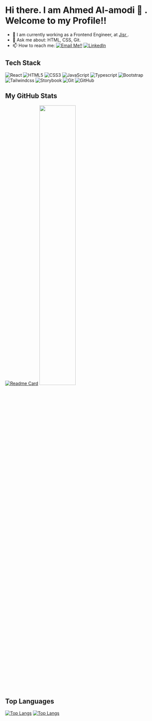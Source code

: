 # Hi there. I am Ahmed Al-amodi 👋 . Welcome to my Profile!!

- 🔭 I am currently working as a Frontend Engineer, at <a href="https://www.jisr.net/" target="_blank" title="Jisr"> Jisr </a>.
- 💬 Ask me about: HTML, CSS,  Git.
- 📫 How to reach me: <a target="_blank" href="mailto:amodi.ahmedaziz@gmail.com">![Email
    Me!!](https://img.shields.io/badge/Gmail-D14836?style=for-the-badge&logo=gmail&logoColor=white)</a>
  <a target="_blank"
    href="https://www.linkedin.com/in/ahmed-alamodi">![LinkedIn](https://img.shields.io/badge/LinkedIn-0077B5?style=for-the-badge&logo=LinkedIn&logoColor=white)</a>



## Tech Stack
<p>
   <img alt="React"
      src="https://img.shields.io/badge/react-%2320232a.svg?style=for-the-badge&logo=react&logoColor=%2361DAFB" />
    <img alt="HTML5" src="https://img.shields.io/badge/-HTML5-E34F26?style=for-the-badge&logo=css3&logoColor=white" />
    <img alt="CSS3"
      src="https://img.shields.io/badge/css3-%231572B6.svg?style=for-the-badge&logo=css3&logoColor=white" />
    <img alt="JavaScript"
      src="https://img.shields.io/badge/javascript-%23323330.svg?style=for-the-badge&logo=javascript&logoColor=%23F7DF1E" />
    <img alt="Typescript"
      src="https://img.shields.io/badge/typescript-%23007ACC.svg?style=for-the-badge&logo=typescript&logoColor=white" />
    <img alt="Bootstrap" src="https://img.shields.io/badge/-Bootstrap-563D7C?style=for-the-badge&logo=bootstrap" />
    <img alt="Tailwindcss"
      src="https://img.shields.io/badge/tailwindcss-%2338B2AC.svg?style=for-the-badge&logo=tailwind-css&logoColor=white" />
    <img alt="Storybook"
      src="https://img.shields.io/badge/-Storybook-FF4785?style=for-the-badge&logo=storybook&logoColor=white" />
    <img alt="Git" src="https://img.shields.io/badge/-Git-black?style=for-the-badge&logo=git" />
    <img alt="GitHub" src="https://img.shields.io/badge/-GitHub-181717?style=for-the-badge&logo=github" />
</p>

## My GitHub Stats
[![Readme Card](https://github-readme-stats.vercel.app/api?username=ahmed-alamodi&show_icons=true&theme=gotham&repo=github-readme-stats)](https://github.com/ahmed-alamodi/github-readme-stats)
 <img  src="https://github-readme-streak-stats.herokuapp.com/?user=ahmed-alamodi&theme=dark" width="48%" >
 
## Top Languages
  
  [![Top Langs](https://github-readme-stats.vercel.app/api/top-langs/?username=Saeed-Beraia)](https://github.com/Saeed-Beraia/github-readme-stats)
  [![Top Langs](https://github-readme-stats.vercel.app/api/top-langs/?username=Saeed-Beraia&layout=compact)](https://github.com/abubkerdarwish20/github-readme-stats&layout=compact)
